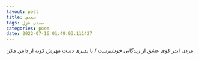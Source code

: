 ```yaml
---
layout: post
title: سعدی
tags: سعدی غزل
categories: poem
date: 2022-07-16 01:49:03.111427
---
```


مردن اندر کوی عشق از زندگانی خوشترست / تا نمیری دست مهرش کوته از دامن مکن